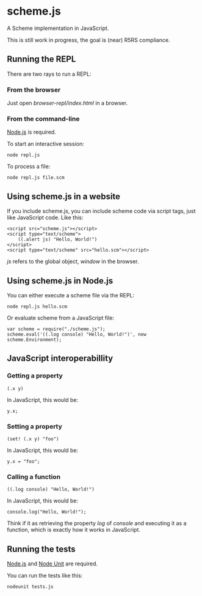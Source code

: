 scheme.js
=========

A Scheme implementation in JavaScript.

This is still work in progress, the goal is (near) R5RS compliance.

Running the REPL
----------------

There are two rays to run a REPL:

### From the browser

Just open _browser-repl/index.html_ in a browser.

### From the command-line

[Node.js](http://nodejs.org) is required.

To start an interactive session:

    node repl.js

To process a file:

    node repl.js file.scm

Using scheme.js in a website
----------------------------

If you include scheme.js, you can include scheme code via script tags,
just like JavaScript code. Like this:

    <script src="scheme.js"></script>
    <script type="text/scheme">
        ((.alert js) "Hello, World!")
    </script>
    <script type="text/scheme" src="hello.scm"></script>

_js_ refers to the global object, _window_ in the browser.

Using scheme.js in Node.js
--------------------------

You can either execute a scheme file via the REPL:

    node repl.js hello.scm

Or evaluate scheme from a JavaScript file:

    var scheme = require("./scheme.js");
    scheme.eval('((.log console) "Hello, World!")', new scheme.Environment);

JavaScript interoperabillity
----------------------------

### Getting a property

    (.x y)

In JavaScript, this would be:

    y.x;

### Setting a property

    (set! (.x y) "foo")

In JavaScript, this would be:

    y.x = "foo";

### Calling a function

    ((.log console) "Hello, World!")

In JavaScript, this would be:

    console.log("Hello, World!");

Think if it as retrieving the property _log_ of _console_ and
executing it as a function, which is exactly how it works in
JavaScript.

Running the tests
-----------------

[Node.js](http://nodejs.org) and
[Node Unit](https://github.com/caolan/nodeunit) are required.

You can run the tests like this:

    nodeunit tests.js
